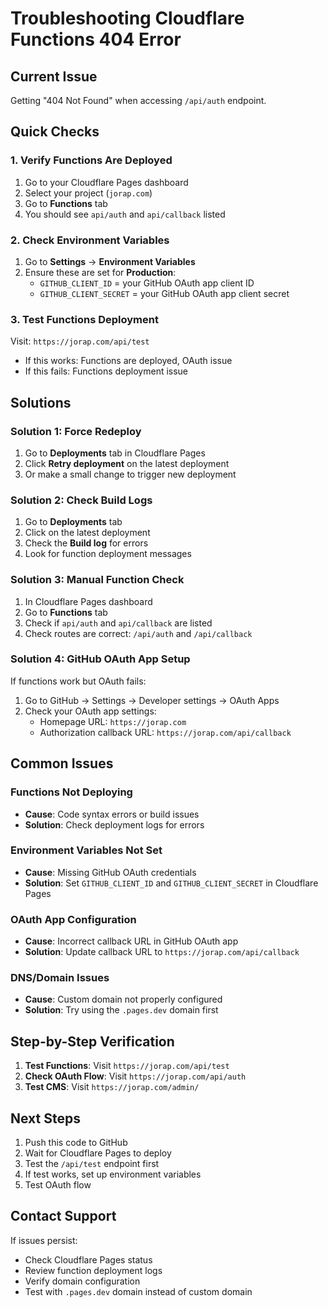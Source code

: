 # Troubleshooting Cloudflare Functions 404 Error

## Current Issue
Getting "404 Not Found" when accessing `/api/auth` endpoint.

## Quick Checks

### 1. Verify Functions Are Deployed
1. Go to your Cloudflare Pages dashboard
2. Select your project (`jorap.com`)
3. Go to **Functions** tab
4. You should see `api/auth` and `api/callback` listed

### 2. Check Environment Variables
1. Go to **Settings** → **Environment Variables**
2. Ensure these are set for **Production**:
   - `GITHUB_CLIENT_ID` = your GitHub OAuth app client ID
   - `GITHUB_CLIENT_SECRET` = your GitHub OAuth app client secret

### 3. Test Functions Deployment
Visit: `https://jorap.com/api/test`
- If this works: Functions are deployed, OAuth issue
- If this fails: Functions deployment issue

## Solutions

### Solution 1: Force Redeploy
1. Go to **Deployments** tab in Cloudflare Pages
2. Click **Retry deployment** on the latest deployment
3. Or make a small change to trigger new deployment

### Solution 2: Check Build Logs
1. Go to **Deployments** tab
2. Click on the latest deployment
3. Check the **Build log** for errors
4. Look for function deployment messages

### Solution 3: Manual Function Check
1. In Cloudflare Pages dashboard
2. Go to **Functions** tab
3. Check if `api/auth` and `api/callback` are listed
4. Check routes are correct: `/api/auth` and `/api/callback`

### Solution 4: GitHub OAuth App Setup
If functions work but OAuth fails:
1. Go to GitHub → Settings → Developer settings → OAuth Apps
2. Check your OAuth app settings:
   - Homepage URL: `https://jorap.com`
   - Authorization callback URL: `https://jorap.com/api/callback`

## Common Issues

### Functions Not Deploying
- **Cause**: Code syntax errors or build issues
- **Solution**: Check deployment logs for errors

### Environment Variables Not Set
- **Cause**: Missing GitHub OAuth credentials
- **Solution**: Set `GITHUB_CLIENT_ID` and `GITHUB_CLIENT_SECRET` in Cloudflare Pages

### OAuth App Configuration
- **Cause**: Incorrect callback URL in GitHub OAuth app
- **Solution**: Update callback URL to `https://jorap.com/api/callback`

### DNS/Domain Issues
- **Cause**: Custom domain not properly configured
- **Solution**: Try using the `.pages.dev` domain first

## Step-by-Step Verification

1. **Test Functions**: Visit `https://jorap.com/api/test`
2. **Check OAuth Flow**: Visit `https://jorap.com/api/auth`
3. **Test CMS**: Visit `https://jorap.com/admin/`

## Next Steps

1. Push this code to GitHub
2. Wait for Cloudflare Pages to deploy
3. Test the `/api/test` endpoint first
4. If test works, set up environment variables
5. Test OAuth flow

## Contact Support

If issues persist:
- Check Cloudflare Pages status
- Review function deployment logs
- Verify domain configuration
- Test with `.pages.dev` domain instead of custom domain 